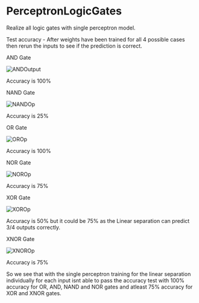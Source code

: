 # PerceptronLogicGates
Realize all logic gates with single perceptron model.

Test accuracy - After weights have been trained for all 4 possible cases then rerun the inputs to see if the prediction is correct.

AND Gate

![ANDOutput](https://user-images.githubusercontent.com/56049621/66228932-8822ac00-e695-11e9-98ef-1048ae32051a.png)

Accuracy is 100%

NAND Gate

![NANDOp](https://user-images.githubusercontent.com/56049621/66229388-91f8df00-e696-11e9-9b0a-60863e512e05.png)

Accuracy is 25%

OR Gate

![OROp](https://user-images.githubusercontent.com/56049621/66229451-adfc8080-e696-11e9-885d-8bbc84779999.png)

Accuracy is 100%

NOR Gate

![NOROp](https://user-images.githubusercontent.com/56049621/66229443-aa68f980-e696-11e9-800f-c773f16a53d5.png)

Accuracy is 75%

XOR Gate

![XOROp](https://user-images.githubusercontent.com/56049621/66229469-b654bb80-e696-11e9-9e7f-e0a0c4ba76c0.png)

Accuracy is 50% but it could be 75% as the Linear separation can predict 3/4 outputs correctly.

XNOR Gate 

![XNOROp](https://user-images.githubusercontent.com/56049621/66229465-b2289e00-e696-11e9-8b0f-1170b3a5a526.png)

Accuracy is 75%

So we see that with the single perceptron training for the linear separation individually for each input isnt able to pass the accuracy test with 100% accuracy for OR, AND, NAND and NOR gates and atleast 75% accuracy for XOR and XNOR gates.
